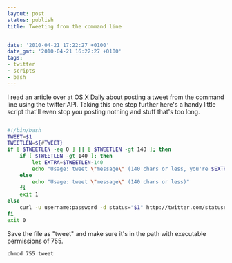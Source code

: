 ```yaml
---
layout: post
status: publish
title: Tweeting from the command line


date: '2010-04-21 17:22:27 +0100'
date_gmt: '2010-04-21 16:22:27 +0100'
tags:
- twitter
- scripts
- bash
---
```

I read an article over at <a href="http://osxdaily.com/2010/04/20/post-a-twitter-update-via-the-command-line/" target="_blank">OS X Daily</a> about posting a tweet from the command line using the twitter API. Taking this one step further here's a handy little script that'll even stop you posting nothing and stuff that's too long.
``` bash

#!/bin/bash
TWEET=$1
TWEETLEN=${#TWEET}
if [ $TWEETLEN -eq 0 ] || [ $TWEETLEN -gt 140 ]; then
	if [ $TWEETLEN -gt 140 ]; then
		let EXTRA=$TWEETLEN-140
		echo "Usage: tweet \"message\" (140 chars or less, you're $EXTRA over)"
	else
		echo "Usage: tweet \"message\" (140 chars or less)"
	fi
	exit 1
else
	curl -u username:password -d status="$1" http://twitter.com/statuses/update.xml
fi
exit 0

```
Save the file as "tweet" and make sure it's in the path with executable permissions of 755.
``` shell
chmod 755 tweet
```
